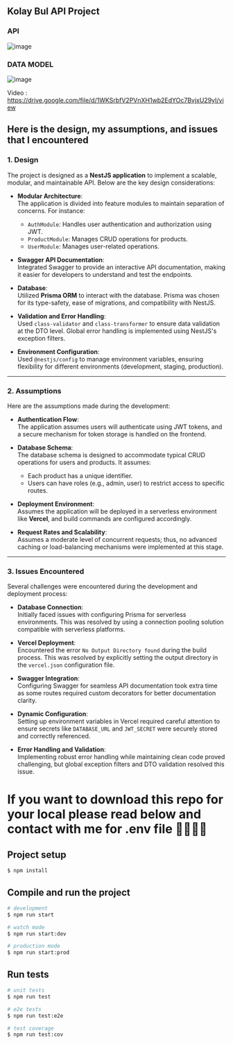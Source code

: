 ## Kolay Bul API Project

### API

![image](https://github.com/user-attachments/assets/8e61d52e-4e5c-4a1b-a67d-ef23dddb8c0b)

### DATA MODEL

![image](https://github.com/user-attachments/assets/176ad1bb-4705-4af6-ad05-289b1a38862c)



Video : https://drive.google.com/file/d/1WKSrbfV2PVnXH1wb2EdYOc7BvjxU29yI/view

## **Here is the design, my assumptions, and issues that I encountered**

### **1. Design**
The project is designed as a **NestJS application** to implement a scalable, modular, and maintainable API. Below are the key design considerations:

- **Modular Architecture**:  
  The application is divided into feature modules to maintain separation of concerns. For instance:
  - `AuthModule`: Handles user authentication and authorization using JWT.
  - `ProductModule`: Manages CRUD operations for products.
  - `UserModule`: Manages user-related operations.
  
- **Swagger API Documentation**:  
  Integrated Swagger to provide an interactive API documentation, making it easier for developers to understand and test the endpoints.

- **Database**:  
  Utilized **Prisma ORM** to interact with the database. Prisma was chosen for its type-safety, ease of migrations, and compatibility with NestJS.

- **Validation and Error Handling**:  
  Used `class-validator` and `class-transformer` to ensure data validation at the DTO level. Global error handling is implemented using NestJS's exception filters.

- **Environment Configuration**:  
  Used `@nestjs/config` to manage environment variables, ensuring flexibility for different environments (development, staging, production).

---

### **2. Assumptions**
Here are the assumptions made during the development:

- **Authentication Flow**:  
  The application assumes users will authenticate using JWT tokens, and a secure mechanism for token storage is handled on the frontend.

- **Database Schema**:  
  The database schema is designed to accommodate typical CRUD operations for users and products. It assumes:
  - Each product has a unique identifier.
  - Users can have roles (e.g., admin, user) to restrict access to specific routes.
  
- **Deployment Environment**:  
  Assumes the application will be deployed in a serverless environment like **Vercel**, and build commands are configured accordingly.

- **Request Rates and Scalability**:  
  Assumes a moderate level of concurrent requests; thus, no advanced caching or load-balancing mechanisms were implemented at this stage.

---

### **3. Issues Encountered**
Several challenges were encountered during the development and deployment process:

- **Database Connection**:  
  Initially faced issues with configuring Prisma for serverless environments. This was resolved by using a connection pooling solution compatible with serverless platforms.

- **Vercel Deployment**:  
  Encountered the error `No Output Directory found` during the build process. This was resolved by explicitly setting the output directory in the `vercel.json` configuration file.

- **Swagger Integration**:  
  Configuring Swagger for seamless API documentation took extra time as some routes required custom decorators for better documentation clarity.

- **Dynamic Configuration**:  
  Setting up environment variables in Vercel required careful attention to ensure secrets like `DATABASE_URL` and `JWT_SECRET` were securely stored and correctly referenced.

- **Error Handling and Validation**:  
  Implementing robust error handling while maintaining clean code proved challenging, but global exception filters and DTO validation resolved this issue.


# If  you want to download this repo for your local please read below and contact with me for .env file 💪🏻👌🏻

## Project setup

```bash
$ npm install
```

## Compile and run the project

```bash
# development
$ npm run start

# watch mode
$ npm run start:dev

# production mode
$ npm run start:prod
```

## Run tests

```bash
# unit tests
$ npm run test

# e2e tests
$ npm run test:e2e

# test coverage
$ npm run test:cov
```
